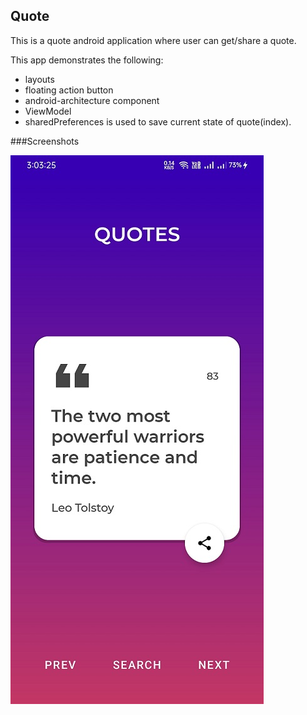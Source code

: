 ## Quote
This is a quote android application where user can get/share a quote.

This app demonstrates the following:
+ layouts
+ floating action button
+ android-architecture component
+ ViewModel
+ sharedPreferences is used to save current state of quote(index).

###Screenshots

![](screenshots/activity_main.jpg)